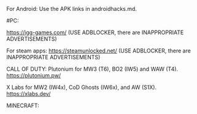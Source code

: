 For Android: Use the APK links in androidhacks.md.

#PC:

https://igg-games.com/ (USE ADBLOCKER, there are INAPPROPRIATE ADVERTISEMENTS)

For steam apps: https://steamunlocked.net/ (USE ADBLOCKER, there are INAPPROPRIATE ADVERTISEMENTS)

CALL OF DUTY:
Plutonium for MW3 (T6), BO2 (IW5) and WAW (T4). https://plutonium.pw/

X Labs for MW2 (IW4x), CoD Ghosts (IW6x), and AW (S1X). https://xlabs.dev/

MINECRAFT:

